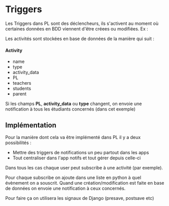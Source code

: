 # Triggers


Les Triggers dans PL sont des déclencheurs, ils s'activent au moment où certaines données en BDD viennent d'être créees ou modifiées.
Ex :

Les activités sont stockées en base de données de la manière qui suit :

#### Activity
+ name
+ type
+ activity_data
+ PL
+ teachers
+ students
+ parent

Si les champs **PL**, **activity_data** ou **type** changent, on envoie une notification à tous les étudiants concernés (dans cet exemple)

## Implémentation

Pour la manière dont cela va être implémenté dans PL il y a deux possibilités :
+ Mettre des triggers de notifications un peu partout dans les apps
+ Tout centraliser dans l'app notifs et tout gérer depuis celle-ci

Dans tous les cas chaque user peut subscribe à une activité (par exemple). 

Pour chaque subscribe on ajoute dans une liste en python à quel évènement on a souscrit. Quand une création/modification est faite en base de données on envoie une notification à ceux concernés.

Pour faire ça on utilisera les signaux de Django (presave, postsave etc)
